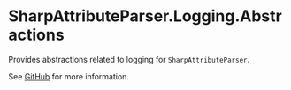 # SharpAttributeParser.Logging.Abstractions

Provides abstractions related to logging for `SharpAttributeParser`.

See [GitHub](https://github.com/ErikWe/sharp-attribute-parser) for more information.